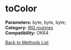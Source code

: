 # toColor

**Parameters:** byte, byte, byte;  
**Category:** [IRQ routines](../categories/irq_routines.md)  
**Compatibility:** OK64  


[Back to Methods List](../../SUMMARY.md)

